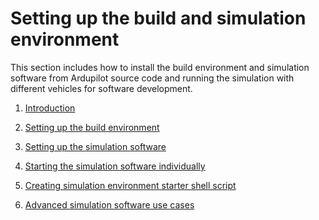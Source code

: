 # Setting up the build and simulation environment
This section includes how to install the build environment and simulation software from Ardupilot source code and running the simulation with different vehicles for software development.

1. [Introduction]()
   
2. [Setting up the build environment](build-environment-setup.md)

3. [Setting up the simulation software](simulation-software-setup.md)

4. [Starting the simulation software individually](simulation-software-individually.md)

5. [Creating simulation environment starter shell script](simulation-starter-script.md)

6. [Advanced simulation software use cases]()